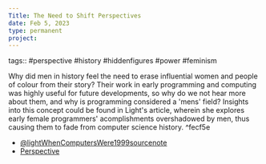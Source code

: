 ```yaml
---
Title: The Need to Shift Perspectives
date: Feb 5, 2023
type: permanent
project:
---
```


tags::  #perspective #history #hiddenfigures #power #feminism

Why did men in history feel the need to erase influential women and people of colour from their story?  Their work in early programming and computing was highly useful for future developments, so why do we not hear more about them, and why is programming considered a 'mens' field? Insights into this concept could be found in Light's article, wherein she explores early female programmers' acomplishments overshadowed by men, thus causing them to fade from computer science history. ^fecf5e

- [@lightWhenComputersWere1999sourcenote](@lightWhenComputersWere1999sourcenote.md)
- [Perspective](Perspective.md)
